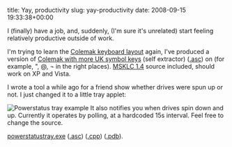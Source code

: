 title: Yay, productivity
slug: yay-productivity
date: 2008-09-15 19:33:38+00:00

I (finally) have a job, and, suddenly, (I'm sure it's unrelated) start feeling relatively productive outside of work.

I'm trying to learn the <a href="http://colemak.com/">Colemak keyboard layout</a> again, I've produced a version of <a href="http://b.goeswhere.com/colemauk.exe">Colemak with more UK symbol keys</a> (self extractor) (<a href="http://b.goeswhere.com/colemauk.exe.asc">.asc</a>) on (for example, ", @, ¬ in the right places). <a href="http://www.microsoft.com/downloads/details.aspx?FamilyID=8be579aa-780d-4253-9e0a-e17e51db2223">MSKLC 1.4</a> source included, should work on XP and Vista.

I wrote a tool a while ago for a friend show whether drives were spun up or not. I just changed it to a little tray applet:

<img src="http://b.goeswhere.com/powerstatustray.png" alt="Powerstatus tray example" />
It also notifies you when drives spin down and up. Currently it operates by polling, at a hardcoded 15s interval. Feel free to change the source.

<a href="http://b.goeswhere.com/powerstatustray.exe">powerstatustray.exe</a> (<a href="http://b.goeswhere.com/powerstatustray.exe.asc">.asc</a>) (<a href="http://b.goeswhere.com/powerstatustray.cpp">.cpp</a>) (<a href="http://b.goeswhere.com/powerstatustray.pdb">.pdb</a>).
